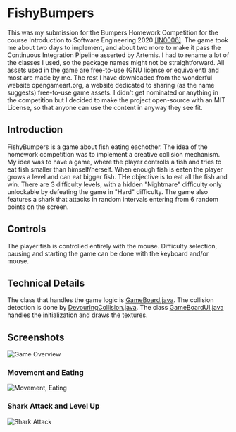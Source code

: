 # FishyBumpers
This was my submission for the Bumpers Homework Competition for the course Introduction to Software Engineering 2020 [[IN0006]](https://ase.in.tum.de/lehrstuhl_1/teaching/summer-2020/123-teaching/st19/1111-introduction-to-software-engineering-eist-summer-2020). The game took me about two days to implement, and about two more to make it pass the Continuous Integration Pipeline asserted by Artemis. I had to rename a lot of the classes I used, so the package names might not be straightforward. All assets used in the game are free-to-use (GNU license or equivalent) and most are made by me. The rest I have downloaded from the wonderful website opengameart.org, a website dedicated to sharing (as the name suggests) free-to-use game assets. I didn't get nominated or anything in the competition but I decided to make the project open-source with an MIT License, so that anyone can use the content in anyway they see fit.
## Introduction
FishyBumpers is a game about fish eating eachother. The idea of the homework competition was to implement a creative collision mechanism. My idea was to have a game, where the player controlls a fish and tries to eat fish smaller than himself/herself. When enough fish is eaten the player grows a level and can eat bigger fish. THe objective is to eat all the fish and win. There are 3 difficulty levels, with a hidden "Nightmare" difficulty only unlockable by defeating the game in "Hard" difficulty. The game also features a shark that attacks in random intervals entering from 6 random points on the screen.
## Controls
The player fish is controlled entirely with the mouse. Difficulty selection, pausing and starting the game can be done with the keyboard and/or mouse.
## Technical Details
The class that handles the game logic is [GameBoard.java](https://github.com/atakeskinn/FishyBumpers/blob/master/src/de/tum/in/ase/eist/GameBoard.java). The collision detection is done by [DevouringCollision.java](https://github.com/atakeskinn/FishyBumpers/blob/master/src/de/tum/in/ase/eist/collision/DevouringCollision.java). The class [GameBoardUI.java](https://github.com/atakeskinn/FishyBumpers/blob/master/src/de/tum/in/ase/eist/gameview/GameBoardUI.java) handles the initialization and draws the textures.
## Screenshots
![Game Overview](https://i.imgur.com/c38Czg0.png)
### Movement and Eating
![Movement, Eating](https://github.com/atakeskinn/FishyBumpers/blob/master/demo/movement.gif)
### Shark Attack and Level Up
![Shark Attack](https://github.com/atakeskinn/FishyBumpers/blob/master/demo/shark.gif)
